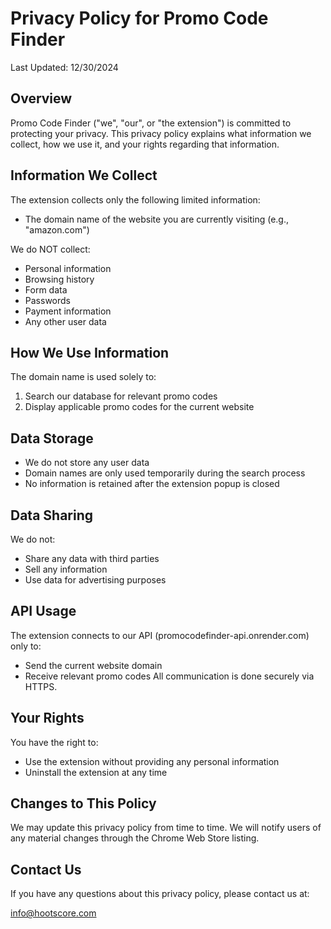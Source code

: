 # Privacy Policy for Promo Code Finder

Last Updated: 12/30/2024

## Overview
Promo Code Finder ("we", "our", or "the extension") is committed to protecting your privacy. This privacy policy explains what information we collect, how we use it, and your rights regarding that information.

## Information We Collect
The extension collects only the following limited information:
- The domain name of the website you are currently visiting (e.g., "amazon.com")

We do NOT collect:
- Personal information
- Browsing history
- Form data
- Passwords
- Payment information
- Any other user data

## How We Use Information
The domain name is used solely to:
1. Search our database for relevant promo codes
2. Display applicable promo codes for the current website

## Data Storage
- We do not store any user data
- Domain names are only used temporarily during the search process
- No information is retained after the extension popup is closed

## Data Sharing
We do not:
- Share any data with third parties
- Sell any information
- Use data for advertising purposes

## API Usage
The extension connects to our API (promocodefinder-api.onrender.com) only to:
- Send the current website domain
- Receive relevant promo codes
All communication is done securely via HTTPS.

## Your Rights
You have the right to:
- Use the extension without providing any personal information
- Uninstall the extension at any time

## Changes to This Policy
We may update this privacy policy from time to time. We will notify users of any material changes through the Chrome Web Store listing.

## Contact Us
If you have any questions about this privacy policy, please contact us at:

info@hootscore.com